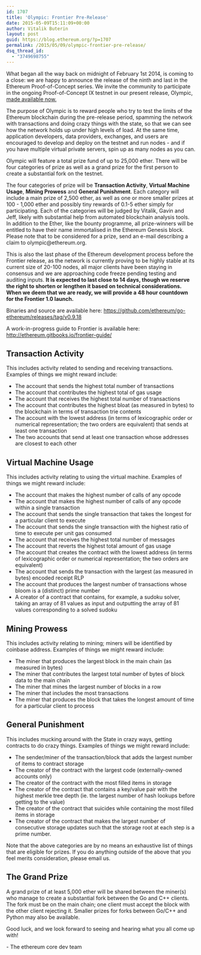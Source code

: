 ```yaml
---
id: 1707
title: 'Olympic: Frontier Pre-Release'
date: 2015-05-09T15:11:09+00:00
author: Vitalik Buterin
layout: post
guid: https://blog.ethereum.org/?p=1707
permalink: /2015/05/09/olympic-frontier-pre-release/
dsq_thread_id:
  - "3749698755"
---
```

<p>What began all the way back on midnight of February 1st 2014, is coming to a close: we are happy to announce the release of the ninth and last in the Ethereum Proof-of-Concept series.  We invite the community to participate in the ongoing Proof-of-Concept IX testnet in our present release, Olympic, <a href="https://github.com/ethereum/go-ethereum/releases/tag/v0.9.18">made available now.</a></p>

<p>The purpose of Olympic is to reward people who try to test the limits of the Ethereum blockchain during the pre-release period, spamming the network with transactions and doing crazy things with the state, so that we can see how the network holds up under high levels of load. At the same time, application developers, data providers, exchanges, and users are encouraged to develop and deploy on the testnet and run nodes - and if you have multiple virtual private servers, spin up as many nodes as you can.</p>

<p>Olympic will feature a total prize fund of up to 25,000 ether. There will be four categories of prize as well as a grand prize for the first person to create a substantial fork on the testnet.</p>

<p>The four categories of prize will be <b>Transaction Activity</b>, <b>Virtual Machine Usage</b>, <b>Mining Prowess</b> and <b>General Punishment</b>. Each category will include a main prize of 2,500 ether, as well as one or more smaller prizes at 100 - 1,000 ether and possibly tiny rewards of 0.1-5 ether simply for participating. Each of the categories will be judged by Vitalik, Gavin and Jeff, likely with substantial help from automated blockchain analysis tools. In addition to the Ether, like the bounty programme, all prize-winners will be entitled to have their name immortalised in the Ethereum Genesis block. Please note that to be considered for a prize, send an e-mail describing a claim to olympic@ethereum.org.</p>

<p>This is also the last phase of the Ethereum development process before the Frontier release, as the network is currently proving to be highly stable at its current size of 20-100 nodes, all major clients have been staying in consensus and we are approaching code freeze pending testing and auditing inputs. <b>It is expected to last close to 14 days, though we reserve the right to shorten or lengthen it based on technical considerations. When we deem that we are ready, we will provide a 48 hour countdown for the Frontier 1.0 launch.</b></p>

<p>Binaries and source are available here: <a href="https://github.com/ethereum/go-ethereum/releases/tag/v0.9.18">https://github.com/ethereum/go-ethereum/releases/tag/v0.9.18</a></p>

<p>A work-in-progress guide to Frontier is available here: <a href="http://ethereum.gitbooks.io/frontier-guide/">http://ethereum.gitbooks.io/frontier-guide/</a></p>

<h2>Transaction Activity</h2>

<p>This includes activity related to sending and receiving transactions. Examples of things we might reward include:</p>

<ul>
<li>The account that sends the highest total number of transactions</li>
<li>The account that contributes the highest total of gas usage</li>
<li>The account that receives the highest total number of transactions</li>
<li>The account that contributes the highest bloat (as measured in bytes) to the blockchain in terms of transaction trie contents</li>
<li>The account with the lowest address (in terms of lexicographic order or numerical representation; the two orders are equivalent) that sends at least one transaction</li>
<li>The two accounts that send at least one transaction whose addresses are closest to each other</li>
</ul>

<h2>Virtual Machine Usage</h2>

<p>This includes activity relating to using the virtual machine. Examples of things we might reward include:</p>

<ul>
<li>The account that makes the highest number of calls of any opcode</li>
<li>The account that makes the highest number of calls of any opcode within a single transaction</li>
<li>The account that sends the single transaction that takes the longest for a particular client to execute</li>
<li>The account that sends the single transaction with the highest ratio of time to execute per unit gas consumed</li>
<li>The account that receives the highest total number of messages</li>
<li>The account that reverts the highest total amount of gas usage</li>
<li>The account that creates the contract with the lowest address (in terms of lexicographic order or numerical representation; the two orders are equivalent)</li>
<li>The account that sends the transaction with the largest (as measured in bytes) encoded receipt RLP</li>
<li>The account that produces the largest number of transactions whose bloom is a (distinct) prime number</li>
<li>A creator of a contract that contains, for example, a sudoku solver, taking an array of 81 values as input and outputting the array of 81 values corresponding to a solved sudoku</li>
</ul>

<h2>Mining Prowess</h2>

<p>This includes activity relating to mining; miners will be identified by coinbase address. Examples of things we might reward include:</p>

<ul>
<li>The miner that produces the largest block in the main chain (as measured in bytes)</li>
<li>The miner that contributes the largest total number of bytes of block data to the main chain</li>
<li>The miner that mines the largest number of blocks in a row</li>
<li>The miner that includes the most transactions</li>
<li>The miner that produces the block that takes the longest amount of time for a particular client to process</li>
</ul>

<h2>General Punishment</h2>

<p>This includes mucking around with the State in crazy ways, getting contracts to do crazy things. Examples of things we might reward include:</p>

<ul>
<li>The sender/miner of the transaction/block that adds the largest number of items to contract storage</li>
<li>The creator of the contract with the largest code (externally-owned accounts only)</li>
<li>The creator of the contract with the most filled items in storage</li>
<li>The creator of the contract that contains a key/value pair with the highest merkle tree depth (ie. the largest number of hash lookups before getting to the value)</li>
<li>The creator of the contract that suicides while containing the most filled items in storage</li>
<li>The creator of the contract that makes the largest number of consecutive storage updates such that the storage root at each step is a prime number.</li>
</ul>

<p>Note that the above categories are by no means an exhaustive list of things that are eligible for prizes. If you do anything outside of the above that you feel merits consideration, please email us.</p>

<h2>The Grand Prize</h2>

<p>A grand prize of at least 5,000 ether will be shared between the miner(s) who manage to create a substantial fork between the Go and C++ clients. The fork must be on the main chain; one client must accept the block with the other client rejecting it. Smaller prizes for forks between Go/C++ and Python may also be available.</p>

<p>Good luck, and we look forward to seeing and hearing what you all come up with!</p>

<p>- The ethereum core dev team</p>
